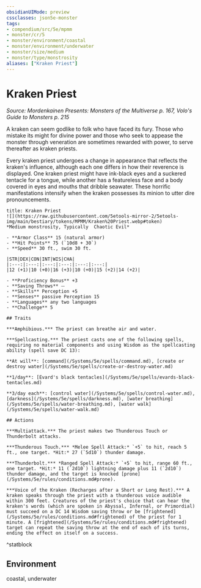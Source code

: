 ```yaml
---
obsidianUIMode: preview
cssclasses: json5e-monster
tags:
- compendium/src/5e/mpmm
- monster/cr/5
- monster/environment/coastal
- monster/environment/underwater
- monster/size/medium
- monster/type/monstrosity
aliases: ["Kraken Priest"]
---
```

# Kraken Priest
*Source: Mordenkainen Presents: Monsters of the Multiverse p. 167, Volo's Guide to Monsters p. 215*  

A kraken can seem godlike to folk who have faced its fury. Those who mistake its might for divine power and those who seek to appease the monster through veneration are sometimes rewarded with power, to serve thereafter as kraken priests.

Every kraken priest undergoes a change in appearance that reflects the kraken's influence, although each one differs in how their reverence is displayed. One kraken priest might have ink-black eyes and a suckered tentacle for a tongue, while another has a featureless face and a body covered in eyes and mouths that dribble seawater. These horrific manifestations intensify when the kraken possesses its minion to utter dire pronouncements.

```ad-statblock
title: Kraken Priest
![](https://raw.githubusercontent.com/5etools-mirror-2/5etools-img/main/bestiary/tokens/MPMM/Kraken%20Priest.webp#token)
*Medium monstrosity, Typically  Chaotic Evil*

- **Armor Class** 15 (natural armor)
- **Hit Points** 75 (`10d8 + 30`)
- **Speed** 30 ft., swim 30 ft.

|STR|DEX|CON|INT|WIS|CHA|
|:---:|:---:|:---:|:---:|:---:|:---:|
|12 (+1)|10 (+0)|16 (+3)|10 (+0)|15 (+2)|14 (+2)|

- **Proficiency Bonus** +3
- **Saving Throws** ⏤
- **Skills** Perception +5
- **Senses** passive Perception 15
- **Languages** any two languages
- **Challenge** 5

## Traits

***Amphibious.*** The priest can breathe air and water.

***Spellcasting.*** The priest casts one of the following spells, requiring no material components and using Wisdom as the spellcasting ability (spell save DC 13):

**At will**: [command](/Systems/5e/spells/command.md), [create or destroy water](/Systems/5e/spells/create-or-destroy-water.md)

**1/day**: [Evard's black tentacles](/Systems/5e/spells/evards-black-tentacles.md)

**3/day each**: [control water](/Systems/5e/spells/control-water.md), [darkness](/Systems/5e/spells/darkness.md), [water breathing](/Systems/5e/spells/water-breathing.md), [water walk](/Systems/5e/spells/water-walk.md)

## Actions

***Multiattack.*** The priest makes two Thunderous Touch or Thunderbolt attacks.

***Thunderous Touch.*** *Melee Spell Attack:* `+5` to hit, reach 5 ft., one target. *Hit:* 27 (`5d10`) thunder damage.

***Thunderbolt.*** *Ranged Spell Attack:* `+5` to hit, range 60 ft., one target. *Hit:* 11 (`2d10`) lightning damage plus 11 (`2d10`) thunder damage, and the target is knocked [prone](/Systems/5e/rules/conditions.md#prone).

***Voice of the Kraken (Recharges after a Short or Long Rest).*** A kraken speaks through the priest with a thunderous voice audible within 300 feet. Creatures of the priest's choice that can hear the kraken's words (which are spoken in Abyssal, Infernal, or Primordial) must succeed on a DC 14 Wisdom saving throw or be [frightened](/Systems/5e/rules/conditions.md#frightened) of the priest for 1 minute. A [frightened](/Systems/5e/rules/conditions.md#frightened) target can repeat the saving throw at the end of each of its turns, ending the effect on itself on a success.
```
^statblock

## Environment

coastal, underwater